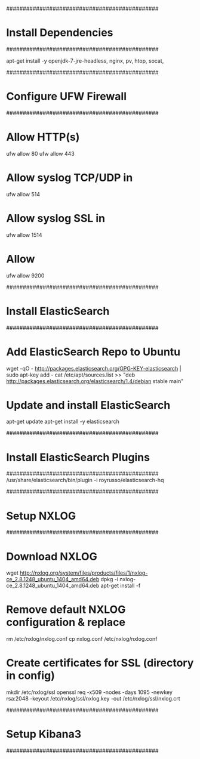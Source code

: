##############################################
# Install Dependencies                       #
##############################################

apt-get install -y openjdk-7-jre-headless, nginx, pv, htop, socat,

##############################################
# Configure UFW Firewall                     #
##############################################

#  Allow HTTP(s)
ufw allow 80
ufw allow 443

# Allow syslog TCP/UDP in
ufw allow 514

# Allow syslog SSL in
ufw allow 1514

# Allow 
ufw allow 9200

##############################################
# Install ElasticSearch                      #
##############################################

# Add ElasticSearch Repo to Ubuntu
wget -qO - http://packages.elasticsearch.org/GPG-KEY-elasticsearch | sudo apt-key add -
cat /etc/apt/sources.list >> "deb http://packages.elasticsearch.org/elasticsearch/1.4/debian stable main"

# Update and install ElasticSearch
apt-get update
apt-get install -y elasticsearch



##############################################
# Install ElasticSearch Plugins              #
##############################################
/usr/share/elasticsearch/bin/plugin -i royrusso/elasticsearch-hq


##############################################
# Setup NXLOG                                #
##############################################

# Download NXLOG
wget http://nxlog.org/system/files/products/files/1/nxlog-ce_2.8.1248_ubuntu_1404_amd64.deb
dpkg -i nxlog-ce_2.8.1248_ubuntu_1404_amd64.deb
apt-get install -f

# Remove default NXLOG configuration & replace
rm /etc/nxlog/nxlog.conf 
cp nxlog.conf /etc/nxlog/nxlog.conf

# Create certificates for SSL (directory in config)
mkdir /etc/nxlog/ssl
openssl req -x509 -nodes -days 1095 -newkey rsa:2048 -keyout /etc/nxlog/ssl/nxlog.key -out /etc/nxlog/ssl/nxlog.crt


##############################################
# Setup Kibana3                              #
##############################################

